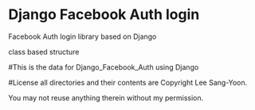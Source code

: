 # Django Facebook Auth login
Facebook Auth login library based on Django

class based structure

#This is the data for Django_Facebook_Auth
using Django

#License
all directories and their contents are Copyright Lee Sang-Yoon.

You may not reuse anything therein without my permission.
